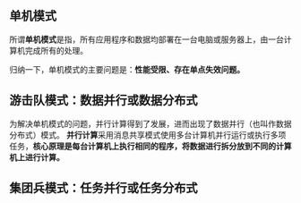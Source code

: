 ## 单机模式
所谓**单机模式**是指，所有应用程序和数据均部署在一台电脑或服务器上，由一台计算机完成所有的处理。

归纳一下，单机模式的主要问题是：**性能受限、存在单点失效问题。**

## 游击队模式：数据并行或数据分布式
为解决单机模式的问题，并行计算得到了发展，进而出现了数据并行（也叫作数据分布式）模式。
**并行计算**采用消息共享模式使用多台计算机并行运行或执行多项任务，**核心原理是每台计算机上执行相同的程序，将数据进行拆分放到不同的计算机上进行计算。**



## 集团兵模式：任务并行或任务分布式

